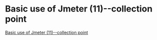 # Basic use of Jmeter (11)--collection point
[Basic use of Jmeter (11)--collection point](https://aiwithcloud.com/2022/09/19/basic_use_of_jmeter_11__collection_point/)
